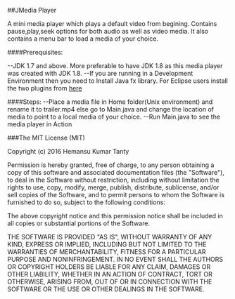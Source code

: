 ##JMedia Player

A mini media player which plays a default video from begining. Contains pause,play,seek options for both audio as well as video media. It also contains a menu bar to load a media of your choice.

####Prerequisites:

--JDK 1.7 and above. More preferable to have JDK 1.8 as this media player was created with JDK 1.8.
--If you are running in a Development Environment then you need to Install Java fx library. For Eclipse users install the two plugins from [here](https://www.eclipse.org/efxclipse/install.html)

####Steps:
--Place a media file in Home folder(Unix environment) and rename it to trailer.mp4 else go to Main.java and change the location of media to point to a local media of your choice.
--Run Main.java to see the media player in Action

###The MIT License (MIT)

Copyright (c) 2016 Hemansu Kumar Tanty

Permission is hereby granted, free of charge, to any person obtaining a copy
of this software and associated documentation files (the "Software"), to deal
in the Software without restriction, including without limitation the rights
to use, copy, modify, merge, publish, distribute, sublicense, and/or sell
copies of the Software, and to permit persons to whom the Software is
furnished to do so, subject to the following conditions:

The above copyright notice and this permission notice shall be included in all
copies or substantial portions of the Software.

THE SOFTWARE IS PROVIDED "AS IS", WITHOUT WARRANTY OF ANY KIND, EXPRESS OR
IMPLIED, INCLUDING BUT NOT LIMITED TO THE WARRANTIES OF MERCHANTABILITY,
FITNESS FOR A PARTICULAR PURPOSE AND NONINFRINGEMENT. IN NO EVENT SHALL THE
AUTHORS OR COPYRIGHT HOLDERS BE LIABLE FOR ANY CLAIM, DAMAGES OR OTHER
LIABILITY, WHETHER IN AN ACTION OF CONTRACT, TORT OR OTHERWISE, ARISING FROM,
OUT OF OR IN CONNECTION WITH THE SOFTWARE OR THE USE OR OTHER DEALINGS IN THE
SOFTWARE.

